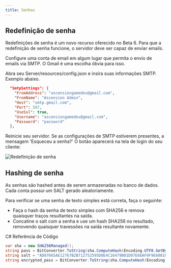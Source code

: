 ```yaml
---
title: Senhas
---
```


## Redefinição de senha

Redefinições de senha é um novo recurso oferecido no Beta 6. Para que a redefinição de senha funcione, o servidor deve ser capaz de enviar emails.

Configure uma conta de email em algum lugar que permita o envio de emails via SMTP. O Gmail é uma escolha óbvia para isso.

Abra seu Server/resources/config.json e insira suas informações SMTP. Exemplo abaixo.

```json
  "SmtpSettings": {
    "FromAddress": "ascensiongamedev@gmail.com",
    "FromName": "Ascension Admin",
    "Host": "smtp.gmail.com",
    "Port": 587,
    "UseSsl": true,
    "Username": "ascensiongamedev@gmail.com",
    "Password": "password"
  },
```

Reinicie seu servidor. Se as configurações de SMTP estiverem presentes, a mensagem 'Esqueceu a senha?' O botão aparecerá na tela de login do seu cliente:

![Redefinição de senha](https://www.ascensiongamedev.com/resources/filehost/c7e2072b2697c3462423bf1b7903a295.png)

## Hashing de senha

As senhas são hashed antes de serem armazenadas no banco de dados. Cada conta possui um SALT gerado aleatoriamente.

Para verificar se uma senha de texto simples está correta, faça o seguinte:

- Faça o hash da senha de texto simples com SHA256 e remova quaisquer traços resultantes na saída.
- Concatine o salt com a senha e use um hash SHA256 no resultado, removendo quaisquer travessões na saída resultante novamente.

C# Referência de Código

```cs
var sha = new SHA256Managed();
string pass = BitConverter.ToString(sha.ComputeHash(Encoding.UTF8.GetBytes("plaintext_password"))).Replace("-", "");
string salt = "AD07665AE12767B2B712752595D0E4C16479B01D07E66AF9F9E6081C811C4C21";  //Salt retirado do banco de dados
string encrypted_pass = BitConverter.ToString(sha.ComputeHash(Encoding.UTF8.GetBytes(pass + salt))).Replace("-", "");
```
